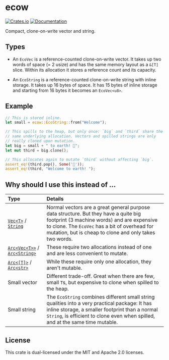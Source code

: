 # ecow
[![Crates.io](https://img.shields.io/crates/v/ecow.svg)](https://crates.io/crates/ecow)
[![Documentation](https://docs.rs/ecow/badge.svg)](https://docs.rs/ecow)

Compact, clone-on-write vector and string.

## Types
- An `EcoVec` is a reference-counted clone-on-write vector. It takes up two
  words of space (= 2 usize) and has the same memory layout as a `&[T]` slice.
  Within its allocation it stores a reference count and its capacity.

- An `EcoString` is a reference-counted clone-on-write string with inline
  storage. It takes up 16 bytes of space. It has 15 bytes of inline storage and
  starting from 16 bytes it becomes an `EcoVec<u8>`.

## Example
```rust
// This is stored inline.
let small = ecow::EcoString::from("Welcome");

// This spills to the heap, but only once: `big` and `third` share the
// same underlying allocation. Vectors and spilled strings are only
// really cloned upon mutation.
let big = small + " to earth! 🌱";
let mut third = big.clone();

// This allocates again to mutate `third` without affecting `big`.
assert_eq!(third.pop(), Some('🌱'));
assert_eq!(third, "Welcome to earth! ");
```

## Why should I use this instead of ...

| Type                                        | Details |
|:--------------------------------------------|:--------|
| [`Vec<T>`][vec] / [`String`][string]        | Normal vectors are a great general purpose data structure. But they have a quite big footprint (3 machine words) and are expensive to clone. The `EcoVec` has a bit of overhead for mutation, but is cheap to clone and only takes two words. |
| [`Arc<Vec<T>>`][arc] / [`Arc<String>`][arc] | These require two allocations instead of one and are less convenient to mutate. |
| [`Arc<[T]>`][arc] / [`Arc<str>`][arc]       | While these require only one allocation, they aren't mutable. |
| Small vector                                | Different trade-off. Great when there are few, small `T`s, but expensive to clone when spilled to the heap. |
| Small string                                | The `EcoString` combines different small string qualities into a very practical package: It has inline storage, a smaller footprint than a normal `String`, is efficient to clone even when spilled, and at the same time mutable. |

[vec]: https://doc.rust-lang.org/std/vec/struct.Vec.html
[string]: https://doc.rust-lang.org/std/string/struct.String.html
[arc]: https://doc.rust-lang.org/std/sync/struct.Arc.html

## License
This crate is dual-licensed under the MIT and Apache 2.0 licenses.
